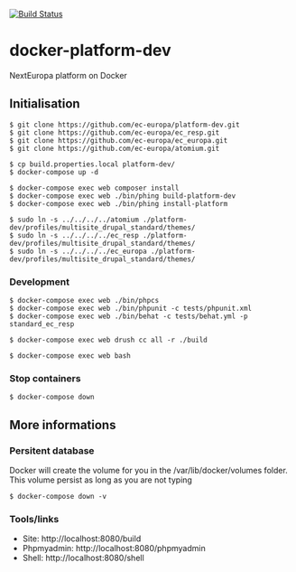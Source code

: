 [![Build Status](https://travis-ci.org/voidtek/docker-platform-dev.svg?branch=master)](https://travis-ci.org/voidtek/docker-platform-dev)

# docker-platform-dev
NextEuropa platform on Docker

## Initialisation

```
$ git clone https://github.com/ec-europa/platform-dev.git
$ git clone https://github.com/ec-europa/ec_resp.git
$ git clone https://github.com/ec-europa/ec_europa.git
$ git clone https://github.com/ec-europa/atomium.git

$ cp build.properties.local platform-dev/
$ docker-compose up -d

$ docker-compose exec web composer install
$ docker-compose exec web ./bin/phing build-platform-dev
$ docker-compose exec web ./bin/phing install-platform

$ sudo ln -s ../../../../atomium ./platform-dev/profiles/multisite_drupal_standard/themes/
$ sudo ln -s ../../../../ec_resp ./platform-dev/profiles/multisite_drupal_standard/themes/
$ sudo ln -s ../../../../ec_europa ./platform-dev/profiles/multisite_drupal_standard/themes/
```

### Development

```
$ docker-compose exec web ./bin/phpcs
$ docker-compose exec web ./bin/phpunit -c tests/phpunit.xml
$ docker-compose exec web ./bin/behat -c tests/behat.yml -p standard_ec_resp

$ docker-compose exec web drush cc all -r ./build

$ docker-compose exec web bash
```

### Stop containers

```
$ docker-compose down
```

## More informations

### Persitent database

Docker will create the volume for you in the /var/lib/docker/volumes folder. This volume persist as long as you are not typing 
```
$ docker-compose down -v
```

### Tools/links

- Site: http://localhost:8080/build
- Phpmyadmin: http://localhost:8080/phpmyadmin
- Shell: http://localhost:8080/shell

